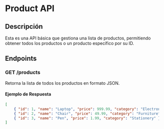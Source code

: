 # Product API

## Descripción
Esta es una API básica que gestiona una lista de productos, permitiendo obtener todos los productos o un producto específico por su ID.

## Endpoints

### GET /products
Retorna la lista de todos los productos en formato JSON.

#### Ejemplo de Respuesta
```json
[
    { "id": 1, "name": "Laptop", "price": 999.99, "category": "Electronics" },
    { "id": 2, "name": "Chair", "price": 49.99, "category": "Furniture" },
    { "id": 3, "name": "Pen", "price": 1.99, "category": "Stationery" }
]

